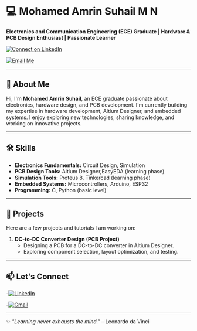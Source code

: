 # 💻 Mohamed Amrin Suhail M N  
**Electronics and Communication Engineering (ECE) Graduate | Hardware & PCB Design Enthusiast | Passionate Learner**  

[![Connect on LinkedIn](https://img.shields.io/badge/LinkedIn-Connect-blue?style=for-the-badge&logo=linkedin&logoColor=white&labelColor=0A66C2)](https://www.linkedin.com/in/mohamed-amrin-suhail-m-n-61657a211)

[![Email Me](https://img.shields.io/badge/Email-Me-D14836?style=for-the-badge&logo=gmail&logoColor=white&labelColor=EA4335)](mailto:mohamedamrinsuhail@gmail.com)

---

## 👋 About Me  
Hi, I'm **Mohamed Amrin Suhail**, an ECE graduate passionate about electronics, hardware design, and PCB development. I'm currently building my expertise in hardware development, Altium Designer, and embedded systems. I enjoy exploring new technologies, sharing knowledge, and working on innovative projects.

---

## 🛠️ Skills  
- **Electronics Fundamentals:** Circuit Design, Simulation
- **PCB Design Tools:** Altium Designer,EasyEDA (learning phase)
- **Simulation Tools:** Proteus 8, Tinkercad (learning phase)
- **Embedded Systems:** Microcontrollers, Arduino, ESP32  
- **Programming:** C, Python (basic level)  

---

## 🚀 Projects  
Here are a few projects and tutorials I am working on:  
1. **DC-to-DC Converter Design (PCB Project)**  
   - Designing a PCB for a DC-to-DC converter in Altium Designer.  
   - Exploring component selection, layout optimization, and testing.  

---

## 📫 Let's Connect  

-[![LinkedIn](https://img.shields.io/badge/LinkedIn-Connect%20with%20Me-0077B5?style=for-the-badge&logo=linkedin&logoColor=white&labelColor=003A5D&color=00A0DC)](https://www.linkedin.com/in/mohamed-amrin-suhail-m-n-61657a211)

 
-[![Gmail](https://img.shields.io/badge/Email-Contact%20Me-D14836?style=for-the-badge&logo=gmail&logoColor=white&labelColor=9B2D20&color=E74C3C)](mailto:mohamedamrinsuhail@gmail.com)


  


---

✨ _"Learning never exhausts the mind."_ – Leonardo da Vinci  

